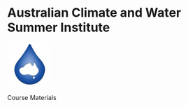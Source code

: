 # Australian Climate and Water Summer Institute

<img src="https://raw.githubusercontent.com/ANU-WALD/acawsi/master/ozewex.jpeg" alt="ozewex" width="100"/>

Course Materials
